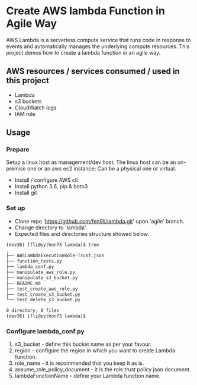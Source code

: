 # Create AWS lambda Function in Agile Way

AWS Lambda is a serverless compute service that runs code in response to events and automatically manages the underlying compute resources. This project demos how to create a lambda function in an agile way. 

## AWS resources / services consumed / used in this project
* Lambda
* s3 buckets
* CloudWatch logs
* IAM role 

## Usage

### Prepare

Setup a linux host as management/dev host. The linux host can be an on-premise one or an aws ec2 instance; Can be a physical one or virtual.

* Install / configure AWS cli
* Install python 3.6, pip & boto3
* Install git

### Set up

* Clone repo 'https://github.com/fen9li/lambda.git' upon 'agile' branch.
* Change directory to 'lambda'.
* Expected files and directories structure showed below.

```sh
(dev36) [fli@python73 lambda]$ tree
.
├── AWSLambdaExecutionRole-Trust.json
├── function_tests.py
├── lambda_conf.py
├── manipulate_aws_role.py
├── manipulate_s3_bucket.py
├── README.md
├── test_create_aws_role.py
├── test_create_s3_bucket.py
└── test_delete_s3_bucket.py

0 directory, 9 files
(dev36) [fli@python73 lambda]$
```

### Configure lambda_conf.py

1. s3_bucket - define this bucket name as per your favour.
1. region - configure the region in which you want to create Lambda function.
3. role_name - it is recommended that you keep it as is.
4. assume_role_policy_document - it is the role trust policy json document.
5. lambdaFunctionName - define your Lambda function name.

